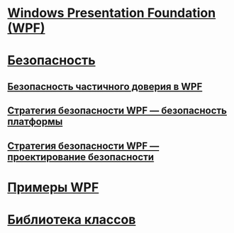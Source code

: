 # [Windows Presentation Foundation (WPF)](index.md)
# [Безопасность](security-wpf.md)
## [Безопасность частичного доверия в WPF](wpf-partial-trust-security.md)
## [Стратегия безопасности WPF — безопасность платформы](wpf-security-strategy-platform-security.md)
## [Стратегия безопасности WPF — проектирование безопасности](wpf-security-strategy-security-engineering.md)
# [Примеры WPF](wpf-samples.md)
# [Библиотека классов](class-library-wpf.md)
